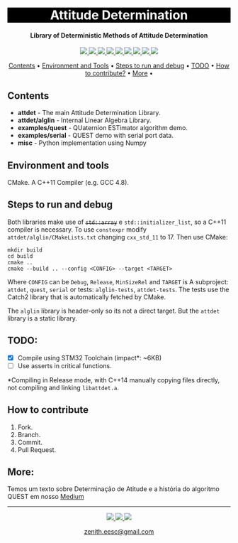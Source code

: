 <h1 align="center" style="color:white; background-color:black">Attitude Determination</h1>
<h4 align="center">Library of Deterministic Methods of Attitude Determination</h4>

<p align="center">
	<a href="http://zenith.eesc.usp.br/">
    <img src="https://img.shields.io/badge/Zenith-Embarcados-black?style=for-the-badge"/>
    </a>
    <a href="https://eesc.usp.br/">
    <img src="https://img.shields.io/badge/Linked%20to-EESC--USP-black?style=for-the-badge"/>
    </a>
    <a href="https://github.com/zenitheesc/AttitudeDetermination/blob/main/LICENSE">
    <img src="https://img.shields.io/github/license/zenitheesc/AttitudeDetermination?style=for-the-badge"/>
    </a>
    <a href="https://github.com/zenitheesc/AttitudeDetermination/issues">
    <img src="https://img.shields.io/github/issues/zenitheesc/AttitudeDetermination?style=for-the-badge"/>
    </a>
    <a href="https://github.com/zenitheesc/AttitudeDetermination/commits/main">
    <img src="https://img.shields.io/github/commit-activity/m/zenitheesc/AttitudeDetermination?style=for-the-badge">
    </a>
    <a href="https://github.com/zenitheesc/AttitudeDetermination/graphs/contributors">
    <img src="https://img.shields.io/github/contributors/zenitheesc/AttitudeDetermination?style=for-the-badge"/>
    </a>
    <a href="https://github.com/zenitheesc/AttitudeDetermination/commits/main">
    <img src="https://img.shields.io/github/last-commit/zenitheesc/AttitudeDetermination?style=for-the-badge"/>
    </a>
    <a href="https://github.com/zenitheesc/AttitudeDetermination/issues">
    <img src="https://img.shields.io/github/issues-raw/zenitheesc/AttitudeDetermination?style=for-the-badge" />
    </a>
    <a href="https://github.com/zenitheesc/AttitudeDetermination/pulls">
    <img src = "https://img.shields.io/github/issues-pr-raw/zenitheesc/AttitudeDetermination?style=for-the-badge">
    </a>
</p>

<p align="center">
    <a href="#contents">Contents</a> •
    <a href="#environment-and-tools">Environment and Tools</a> •
    <a href="#steps-to-run-and-debug">Steps to run and debug</a> •
    <a href="#todo">TODO</a> •
    <a href="#how-to-contribute">How to contribute?</a> •
    <a href="#more">More</a> •
</p>

## Contents
 - **attdet** - The main Attitude Determination Library. 
 - **attdet/alglin** - Internal Linear Algebra Library.
 - **examples/quest** - QUaternion ESTimator algorithm demo.
 - **examples/serial** - QUEST demo with serial port data.
 - **misc** - Python implementation using Numpy
## Environment and tools

CMake. A C++11 Compiler (e.g. GCC 4.8). 
## Steps to run and debug
Both libraries make use of ~~`std::array`~~ e `std::initializer_list`, so a C++11 compiler is necessary. To use `constexpr` modify `attdet/alglin/CMakeLists.txt` changing `cxx_std_11` to 17. Then use CMake:

```shell
mkdir build
cd build
cmake ..
cmake --build .. --config <CONFIG> --target <TARGET>
```
Where `CONFIG` can be `Debug`, `Release`, `MinSizeRel` and `TARGET` is A subproject: `attdet`, `quest`, `serial` or tests: `alglin-tests`, `attdet-tests`. The tests use the Catch2 library that is automatically fetched by CMake.

The `alglin` library is header-only so its not a direct target. But the `attdet` library is a static library.
## TODO:
- [x] Compile using STM32 Toolchain (impact*: ~6KB)
- [ ] Use asserts in critical functions.
<!-- - [ ] STL Compatible Iterators
- [ ] `void_t` SFINAE Concepts ? -->

*Compiling in Release mode, with C++14 manually copying files directly, not compiling and linking `libattdet.a`.  
## How to contribute

 1. Fork.
 2. Branch.
 3. Commit.
 4. Pull Request.

## More:
Temos um texto sobre Determinação de Atitude e a história do algorítmo QUEST em nosso [Medium](https://zenith-eesc.medium.com/determina%C3%A7%C3%A3o-de-atitude-62d5e716631a)


---
<p align="center">
    <a href="http://zenith.eesc.usp.br">
    <img src="https://img.shields.io/badge/Check%20out-Zenith's Oficial Website-black?style=for-the-badge" />
    </a> 
    <a href="https://www.facebook.com/zenitheesc">
    <img src="https://img.shields.io/badge/Like%20us%20on-facebook-blue?style=for-the-badge"/>
    </a> 
    <a href="https://www.instagram.com/zenith_eesc/">
    <img src="https://img.shields.io/badge/Follow%20us%20on-Instagram-red?style=for-the-badge"/>
    </a>

</p>
<p align = "center">
<a href="zenith.eesc@gmail.com">zenith.eesc@gmail.com</a>
</p>
